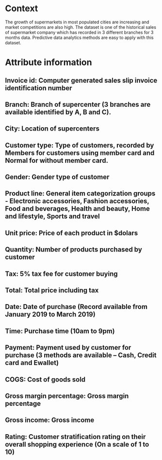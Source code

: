# Context

The growth of supermarkets in most populated cities are increasing and market competitions are also high. The dataset is one of the historical sales of supermarket company which has recorded in 3 different branches for 3 months data. Predictive data analytics methods are easy to apply with this dataset.

# Attribute information

## Invoice id: Computer generated sales slip invoice identification number

## Branch: Branch of supercenter (3 branches are available identified by A, B and C).

## City: Location of supercenters

## Customer type: Type of customers, recorded by Members for customers using member card and Normal for without member card.

## Gender: Gender type of customer

## Product line: General item categorization groups - Electronic accessories, Fashion accessories, Food and beverages, Health and beauty, Home and lifestyle, Sports and travel

## Unit price: Price of each product in $dolars

## Quantity: Number of products purchased by customer

## Tax: 5% tax fee for customer buying

## Total: Total price including tax

## Date: Date of purchase (Record available from January 2019 to March 2019)

## Time: Purchase time (10am to 9pm)

## Payment: Payment used by customer for purchase (3 methods are available – Cash, Credit card and Ewallet)

## COGS: Cost of goods sold

## Gross margin percentage: Gross margin percentage

## Gross income: Gross income

## Rating: Customer stratification rating on their overall shopping experience (On a scale of 1 to 10)




















